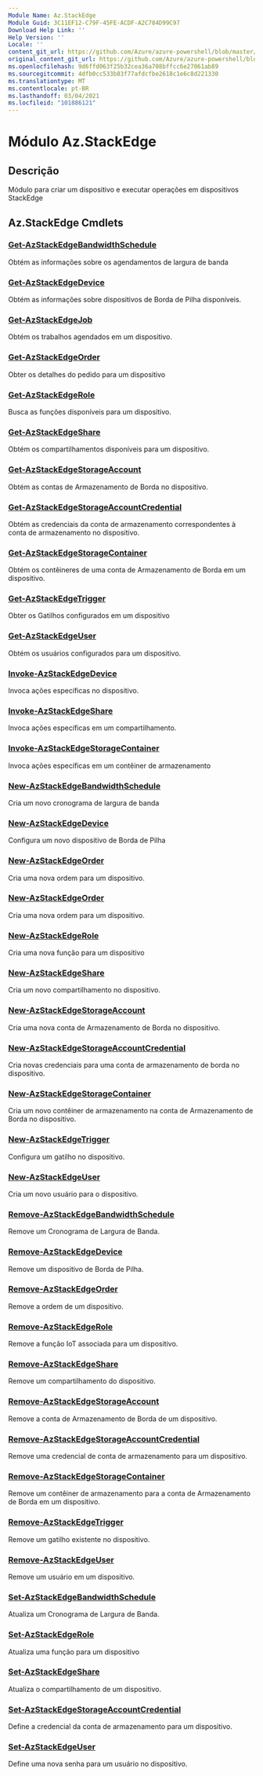 ```yaml
---
Module Name: Az.StackEdge
Module Guid: 3C11EF12-C79F-45FE-ACDF-A2C784D99C97
Download Help Link: ''
Help Version: ''
Locale: ''
content_git_url: https://github.com/Azure/azure-powershell/blob/master/src/StackEdge/StackEdge/help/Az.StackEdge.md
original_content_git_url: https://github.com/Azure/azure-powershell/blob/master/src/StackEdge/StackEdge/help/Az.StackEdge.md
ms.openlocfilehash: 9d6ffd063f25b32cea36a708bffcc6e27061ab89
ms.sourcegitcommit: 4dfb0cc533b83f77afdcfbe2618c1e6c8d221330
ms.translationtype: MT
ms.contentlocale: pt-BR
ms.lasthandoff: 03/04/2021
ms.locfileid: "101886121"
---
```

# Módulo Az.StackEdge
## Descrição
Módulo para criar um dispositivo e executar operações em dispositivos StackEdge

## Az.StackEdge Cmdlets
### [Get-AzStackEdgeBandwidthSchedule](Get-AzStackEdgeBandwidthSchedule.md)
Obtém as informações sobre os agendamentos de largura de banda

### [Get-AzStackEdgeDevice](Get-AzStackEdgeDevice.md)
Obtém as informações sobre dispositivos de Borda de Pilha disponíveis.

### [Get-AzStackEdgeJob](Get-AzStackEdgeJob.md)
Obtém os trabalhos agendados em um dispositivo.

### [Get-AzStackEdgeOrder](Get-AzStackEdgeOrder.md)
Obter os detalhes do pedido para um dispositivo

### [Get-AzStackEdgeRole](Get-AzStackEdgeRole.md)
Busca as funções disponíveis para um dispositivo.

### [Get-AzStackEdgeShare](Get-AzStackEdgeShare.md)
Obtém os compartilhamentos disponíveis para um dispositivo.

### [Get-AzStackEdgeStorageAccount](Get-AzStackEdgeStorageAccount.md)
Obtém as contas de Armazenamento de Borda no dispositivo.

### [Get-AzStackEdgeStorageAccountCredential](Get-AzStackEdgeStorageAccountCredential.md)
Obtém as credenciais da conta de armazenamento correspondentes à conta de armazenamento no dispositivo.

### [Get-AzStackEdgeStorageContainer](Get-AzStackEdgeStorageContainer.md)
Obtém os contêineres de uma conta de Armazenamento de Borda em um dispositivo.

### [Get-AzStackEdgeTrigger](Get-AzStackEdgeTrigger.md)
Obter os Gatilhos configurados em um dispositivo
 

### [Get-AzStackEdgeUser](Get-AzStackEdgeUser.md)
Obtém os usuários configurados para um dispositivo.

### [Invoke-AzStackEdgeDevice](Invoke-AzStackEdgeDevice.md)
Invoca ações específicas no dispositivo.

### [Invoke-AzStackEdgeShare](Invoke-AzStackEdgeShare.md)
Invoca ações específicas em um compartilhamento.

### [Invoke-AzStackEdgeStorageContainer](Invoke-AzStackEdgeStorageContainer.md)
Invoca ações específicas em um contêiner de armazenamento

### [New-AzStackEdgeBandwidthSchedule](New-AzStackEdgeBandwidthSchedule.md)
Cria um novo cronograma de largura de banda

### [New-AzStackEdgeDevice](New-AzStackEdgeDevice.md)
Configura um novo dispositivo de Borda de Pilha

### [New-AzStackEdgeOrder](New-AzStackEdgeOrder.md)
Cria uma nova ordem para um dispositivo.

### [New-AzStackEdgeOrder](New-AzStackEdgeOrder.md)
Cria uma nova ordem para um dispositivo.

### [New-AzStackEdgeRole](New-AzStackEdgeRole.md)
Cria uma nova função para um dispositivo

### [New-AzStackEdgeShare](New-AzStackEdgeShare.md)
Cria um novo compartilhamento no dispositivo.

### [New-AzStackEdgeStorageAccount](New-AzStackEdgeStorageAccount.md)
Cria uma nova conta de Armazenamento de Borda no dispositivo.

### [New-AzStackEdgeStorageAccountCredential](New-AzStackEdgeStorageAccountCredential.md)
Cria novas credenciais para uma conta de armazenamento de borda no dispositivo.

### [New-AzStackEdgeStorageContainer](New-AzStackEdgeStorageContainer.md)
Cria um novo contêiner de armazenamento na conta de Armazenamento de Borda no dispositivo.

### [New-AzStackEdgeTrigger](New-AzStackEdgeTrigger.md)
Configura um gatilho no dispositivo.

### [New-AzStackEdgeUser](New-AzStackEdgeUser.md)
Cria um novo usuário para o dispositivo.

### [Remove-AzStackEdgeBandwidthSchedule](Remove-AzStackEdgeBandwidthSchedule.md)
Remove um Cronograma de Largura de Banda.

### [Remove-AzStackEdgeDevice](Remove-AzStackEdgeDevice.md)
Remove um dispositivo de Borda de Pilha.

### [Remove-AzStackEdgeOrder](Remove-AzStackEdgeOrder.md)
Remove a ordem de um dispositivo.

### [Remove-AzStackEdgeRole](Remove-AzStackEdgeRole.md)
Remove a função IoT associada para um dispositivo.

### [Remove-AzStackEdgeShare](Remove-AzStackEdgeShare.md)
Remove um compartilhamento do dispositivo.

### [Remove-AzStackEdgeStorageAccount](Remove-AzStackEdgeStorageAccount.md)
Remove a conta de Armazenamento de Borda de um dispositivo.

### [Remove-AzStackEdgeStorageAccountCredential](Remove-AzStackEdgeStorageAccountCredential.md)
Remove uma credencial de conta de armazenamento para um dispositivo.

### [Remove-AzStackEdgeStorageContainer](Remove-AzStackEdgeStorageContainer.md)
Remove um contêiner de armazenamento para a conta de Armazenamento de Borda em um dispositivo.

### [Remove-AzStackEdgeTrigger](Remove-AzStackEdgeTrigger.md)
Remove um gatilho existente no dispositivo.

### [Remove-AzStackEdgeUser](Remove-AzStackEdgeUser.md)
Remove um usuário em um dispositivo.

### [Set-AzStackEdgeBandwidthSchedule](Set-AzStackEdgeBandwidthSchedule.md)
Atualiza um Cronograma de Largura de Banda.

### [Set-AzStackEdgeRole](Set-AzStackEdgeRole.md)
Atualiza uma função para um dispositivo

### [Set-AzStackEdgeShare](Set-AzStackEdgeShare.md)
Atualiza o compartilhamento de um dispositivo.

### [Set-AzStackEdgeStorageAccountCredential](Set-AzStackEdgeStorageAccountCredential.md)
Define a credencial da conta de armazenamento para um dispositivo.

### [Set-AzStackEdgeUser](Set-AzStackEdgeUser.md)
Define uma nova senha para um usuário no dispositivo.

